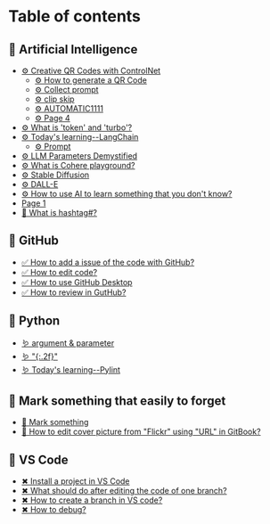 # Table of contents

## 💞 Artificial Intelligence

* [⚙ Creative QR Codes with ControlNet](README.md)
  * [⚙ How to generate a QR Code](artificial-intelligence/creative-qr-codes-with-controlnet/how-to-generate-a-qr-code.md)
  * [⚙ Collect prompt](artificial-intelligence/creative-qr-codes-with-controlnet/collect-prompt.md)
  * [⚙ clip skip](artificial-intelligence/creative-qr-codes-with-controlnet/clip-skip.md)
  * [⚙ AUTOMATIC1111](artificial-intelligence/creative-qr-codes-with-controlnet/automatic1111.md)
  * [⚙ Page 4](artificial-intelligence/creative-qr-codes-with-controlnet/page-4.md)
* [⚙ What is 'token' and 'turbo'?](artificial-intelligence/what-is-token-and-turbo.md)
* [⚙ Today's learning--LangChain](artificial-intelligence/todays-learning-langchain/README.md)
  * [⚙ Prompt](artificial-intelligence/todays-learning-langchain/prompt.md)
* [⚙ LLM Parameters Demystified](llm-parameters-demystified.md)
* [⚙ What is Cohere playground?](what-is-cohere-playground.md)
* [⚙ Stable Diffusion](artificial-intelligence/creative-qr-codes-with-controlnet/stable-diffusion.md)
* [⚙ DALL-E](artificial-intelligence/dall-e.md)
* [⚙ How to use AI to learn something that you don't know?](how-to-use-ai-to-learn-something-that-you-dont-know.md)
* [Page 1](artificial-intelligence/page-1.md)
* [🍒 What is hashtag#?](artificial-intelligence/what-is-hashtag.md)

## 💞 GitHub

* [✅ How to add a issue of the code with GitHub?](how-to-add-a-issue-of-the-code.md)
* [✅ How to edit code?](how-to-edit-code.md)
* [✅ How to use GitHub Desktop](<README (1) (1).md>)
* [✅ How to review in GutHub?](how-to-review-in-guthub.md)

## 💞 Python

* [🪱 argument & parameter](python/argument-and-parameter.md)
* [🪱 "{:.2f}"](.2f.md)
* [🪱 Today's learning--Pylint](todays-learning-pylint.md)

## 💞 Mark something that easily to forget

* [🙉 Mark something](mark-something.md)
* [🙉 How to edit cover picture from "Flickr" using "URL" in GitBook?](mark-something-that-easily-to-forget/how-to-edit-cover-picture-from-flickr-using-url-in-gitbook.md)

## 💞 VS Code

* [✖ Install a project  in VS Code](<README (2).md>)
* [✖ What should do after editing the code of one branch?](what-should-do-after-editing-the-code-of-one-branch.md)
* [✖ How to create a branch in VS code?](<README (1).md>)
* [✖ How to debug?](how-to-debug.md)
